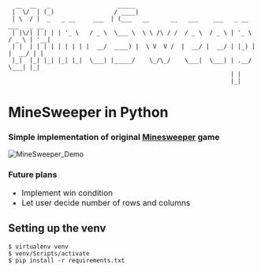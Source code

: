       __  __   _                   _____                                                
     |  \/  | (_)                 / ____|                                               
     | \  / |  _   _ __     ___  | (___   __      __   ___    ___   _ __     ___   _ __ 
     | |\/| | | | | '_ \   / _ \  \___ \  \ \ /\ / /  / _ \  / _ \ | '_ \   / _ \ | '__|
     | |  | | | | | | | | |  __/  ____) |  \ V  V /  |  __/ |  __/ | |_) | |  __/ | |   
     |_|  |_| |_| |_| |_|  \___| |_____/    \_/\_/    \___|  \___| | .__/   \___| |_|   
                                                                   | |                  
                                                                   |_|              

# MineSweeper in Python

### Simple implementation of original [Minesweeper](https://en.wikipedia.org/wiki/Minesweeper_(video_game)) game

![MineSweeper_Demo](https://user-images.githubusercontent.com/48157106/188101696-3f69c437-9a7e-4e52-b0a8-2b45bca601eb.gif)


### Future plans

<ul style="font-size: 16px">
<li>Implement win condition</li>
<li>Let user decide number of rows and columns</li>
</ul>

## Setting up the venv

```
$ virtualenv venv
$ venv/Scripts/activate
$ pip install -r requirements.txt
```
